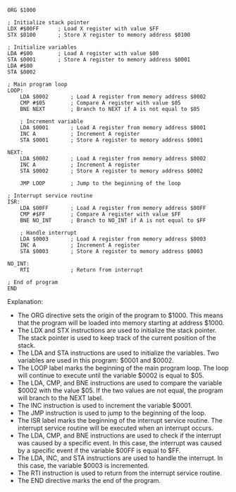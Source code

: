 ```
ORG $1000

; Initialize stack pointer
LDX #$00FF      ; Load X register with value $FF
STX $0100       ; Store X register to memory address $0100

; Initialize variables
LDA #$00        ; Load A register with value $00
STA $0001       ; Store A register to memory address $0001
LDA #$00
STA $0002

; Main program loop
LOOP:
    LDA $0002       ; Load A register from memory address $0002
    CMP #$05        ; Compare A register with value $05
    BNE NEXT        ; Branch to NEXT if A is not equal to $05

    ; Increment variable
    LDA $0001       ; Load A register from memory address $0001
    INC A           ; Increment A register
    STA $0001       ; Store A register to memory address $0001

NEXT:
    LDA $0002       ; Load A register from memory address $0002
    INC A           ; Increment A register
    STA $0002       ; Store A register to memory address $0002

    JMP LOOP        ; Jump to the beginning of the loop

; Interrupt service routine
ISR:
    LDA $00FF       ; Load A register from memory address $00FF
    CMP #$FF        ; Compare A register with value $FF
    BNE NO_INT      ; Branch to NO_INT if A is not equal to $FF

    ; Handle interrupt
    LDA $0003       ; Load A register from memory address $0003
    INC A           ; Increment A register
    STA $0003       ; Store A register to memory address $0003

NO_INT:
    RTI             ; Return from interrupt

; End of program
END
```

Explanation:

* The ORG directive sets the origin of the program to $1000. This means that the program will be loaded into memory starting at address $1000.
* The LDX and STX instructions are used to initialize the stack pointer. The stack pointer is used to keep track of the current position of the stack.
* The LDA and STA instructions are used to initialize the variables. Two variables are used in this program: $0001 and $0002.
* The LOOP label marks the beginning of the main program loop. The loop will continue to execute until the variable $0002 is equal to $05.
* The LDA, CMP, and BNE instructions are used to compare the variable $0002 with the value $05. If the two values are not equal, the program will branch to the NEXT label.
* The INC instruction is used to increment the variable $0001.
* The JMP instruction is used to jump to the beginning of the loop.
* The ISR label marks the beginning of the interrupt service routine. The interrupt service routine will be executed when an interrupt occurs.
* The LDA, CMP, and BNE instructions are used to check if the interrupt was caused by a specific event. In this case, the interrupt was caused by a specific event if the variable $00FF is equal to $FF.
* The LDA, INC, and STA instructions are used to handle the interrupt. In this case, the variable $0003 is incremented.
* The RTI instruction is used to return from the interrupt service routine.
* The END directive marks the end of the program.